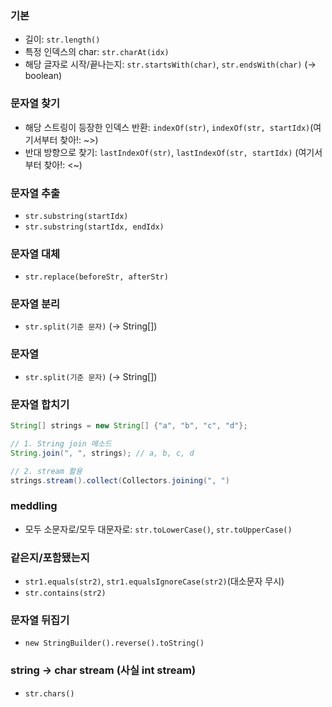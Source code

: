 ### 기본

- 길이: `str.length()` 
- 특정 인덱스의 char: `str.charAt(idx)`
- 해당 글자로 시작/끝나는지: `str.startsWith(char)`, `str.endsWith(char)` (-> boolean)

### 문자열 찾기

- 해당 스트링이 등장한 인덱스 반환: `indexOf(str)`, `indexOf(str, startIdx)`(여기서부터 찾아!: ~>)
- 반대 방향으로 찾기: `lastIndexOf(str)`, `lastIndexOf(str, startIdx)` (여기서부터 찾아!: <~)

### 문자열 추출

- `str.substring(startIdx)`
- `str.substring(startIdx, endIdx)`

### 문자열 대체

- `str.replace(beforeStr, afterStr)`

### 문자열 분리

- `str.split(기준 문자)` (-> String[])

### 문자열 
- `str.split(기준 문자)` (-> String[])

### 문자열 합치기
````java
String[] strings = new String[] {"a", "b", "c", "d"};

// 1. String join 메소드
String.join(", ", strings); // a, b, c, d

// 2. stream 활용
strings.stream().collect(Collectors.joining(", ")
````

### meddling

- 모두 소문자로/모두 대문자로: `str.toLowerCase()`, `str.toUpperCase()`

### 같은지/포함됐는지

- `str1.equals(str2)`, `str1.equalsIgnoreCase(str2)`(대소문자 무시)
- `str.contains(str2)`

### 문자열 뒤집기

- `new StringBuilder().reverse().toString()`

### string -> char stream (사실 int stream)

- `str.chars()`
